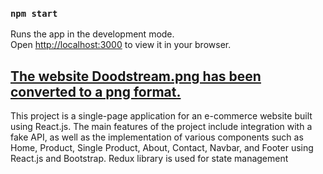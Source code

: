 

### `npm start`

Runs the app in the development mode.\
Open [http://localhost:3000](http://localhost:3000) to view it in your browser.

## [The website Doodstream.png has been converted to a png format.](https://github.com/Cubarhande/TECH-COLLECTION/blob/main/TECH-COLLECTION.png)



This project is a single-page application for an e-commerce website built using React.js. The main features of the project include integration with a fake API, as well as the implementation of various components such as Home, Product, Single Product, About, Contact, Navbar, and Footer using React.js and Bootstrap. Redux library is used for state management

